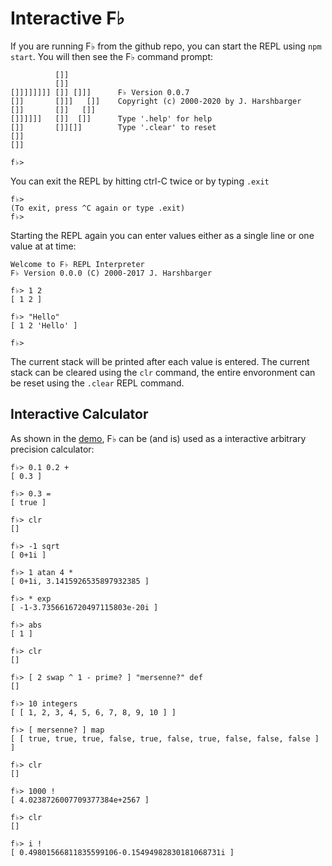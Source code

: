 # Interactive F♭

If you are running F♭ from the github repo, you can start the REPL using `npm start`.  You will then see the F♭ command prompt:

```
          []]
          []]
[]]]]]]]] []] []]]      F♭ Version 0.0.7
[]]       []]]   []]    Copyright (c) 2000-2020 by J. Harshbarger
[]]       []]   []]
[]]]]]]   []]  []]      Type '.help' for help
[]]       []][]]        Type '.clear' to reset
[]]
[]]

f♭>
```

You can exit the REPL by hitting ctrl-C twice or by typing `.exit`

```
f♭> 
(To exit, press ^C again or type .exit)
f♭>
```

Starting the REPL again you can enter values either as a single line or one value at at time:

```
Welcome to F♭ REPL Interpreter
F♭ Version 0.0.0 (C) 2000-2017 J. Harshbarger

f♭> 1 2
[ 1 2 ]

f♭> "Hello"
[ 1 2 'Hello' ]

f♭>
```

The current stack will be printed after each value is entered.  The current stack can be cleared using the `clr` command, the entire envoronment can be reset using the `.clear` REPL command.

## Interactive Calculator

As shown in the [demo](demo.md), F♭ can be \(and is\) used as a interactive arbitrary precision calculator:

```
f♭> 0.1 0.2 +
[ 0.3 ]

f♭> 0.3 =
[ true ]

f♭> clr
[]

f♭> -1 sqrt
[ 0+1i ]

f♭> 1 atan 4 *
[ 0+1i, 3.1415926535897932385 ]

f♭> * exp
[ -1-3.7356616720497115803e-20i ]

f♭> abs
[ 1 ]

f♭> clr
[]

f♭> [ 2 swap ^ 1 - prime? ] "mersenne?" def
[]

f♭> 10 integers
[ [ 1, 2, 3, 4, 5, 6, 7, 8, 9, 10 ] ]

f♭> [ mersenne? ] map
[ [ true, true, true, false, true, false, true, false, false, false ] ]

f♭> clr
[]

f♭> 1000 !
[ 4.0238726007709377384e+2567 ]

f♭> clr
[]

f♭> i !
[ 0.49801566811835599106-0.15494982830181068731i ]
```



